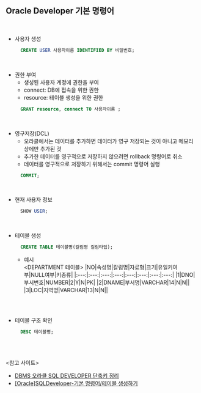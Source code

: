## Oracle Developer 기본 명령어
<br>

- 사용자 생성   
  ``` sql
    CREATE USER 사용자이름 IDENTIFIED BY 비밀번호;
  ```
<br>

- 권한 부여   
  - 생성된 사용자 계정에 권한을 부여   
  - connect: DB에 접속을 위한 권한   
  - resource: 테이블 생성을 위한 권한   
  ``` sql
    GRANT resource, connect TO 사용자이름 ;
  ```
<br>

- 영구저장(DCL)   
  - 오라클에서는 데이터를 추가하면 데이터가 영구 저장되는 것이 아니고 메모리 상에만 추가된 것   
  - 추가한 데이터를 영구적으로 저장하지 않으려면 rollback 명령어로 취소   
  - 데이터를 영구적으로 저장하기 위해서는 commit 명령어 실행   
  ``` sql
    COMMIT;
  ```
<br>

- 현재 사용자 정보   
  ``` sql
    SHOW USER;
  ```
<br>

- 테이블 생성   
  ``` sql
    CREATE TABLE 테이블명(컬럼명 컬럼타입);
  ```
  - 예시   
    <DEPARTMENT 테이블>
    |NO|속성명|칼럼명|자료형|크기|유일키여부|NULL여부|키종류|
    |:---:|:---:|:---:|:---:|:---:|:---:|:---:|:---:|
    |1|DNO|부서번호|NUMBER|2|Y|N|PK|
    |2|DNAME|부서명|VARCHAR|14|N|N||
    |3|LOC|지역명|VARCHAR|13|N|N||
    ``` sql

    ```
<br>

- 테이블 구조 확인   
  ``` sql
    DESC 테이블명;
  ```

<br><br>

<참고 사이트>
- [DBMS 오라클 SQL DEVELOPER 단축키 정리](https://jhnyang.tistory.com/entry/DBMS-%EC%98%A4%EB%9D%BC%ED%81%B4-SQL-DEVELOPER-%EB%8B%A8%EC%B6%95%ED%82%A4-%EC%B4%9D%EC%A0%95%EB%A6%AC)
- [[Oracle]SQLDeveloper-기본 명령어/테이블 생성하기](https://ga-you-ni.tistory.com/37)
